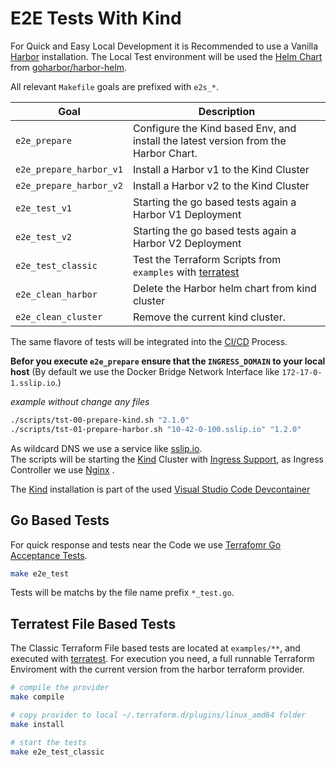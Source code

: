 # E2E Tests With Kind

For Quick and Easy Local Development it is Recommended to use a Vanilla [Harbor]() installation. The Local Test environment will be used the [Helm Chart](https://helm.sh/) from [goharbor/harbor-helm](https://github.com/goharbor/harbor-helm/releases).  

All relevant `Makefile` goals are prefixed with ```e2s_*```.

| Goal                    | Description                                                                                  |
|-------------------------|----------------------------------------------------------------------------------------------|
| `e2e_prepare`           | Configure the Kind based Env, and install the latest version from the Harbor Chart.          |
| `e2e_prepare_harbor_v1` | Install a Harbor v1 to the Kind Cluster                                                      |
| `e2e_prepare_harbor_v2` | Install a Harbor v2 to the Kind Cluster                                                      |
| `e2e_test_v1`           | Starting the go based tests again a Harbor V1 Deployment                                     |
| `e2e_test_v2`           | Starting the go based tests again a Harbor V2 Deployment                                     |
| `e2e_test_classic`      | Test the Terraform Scripts from `examples` with [terratest](https://terratest.gruntwork.io/) |
| `e2e_clean_harbor`      | Delete the Harbor helm chart from kind cluster                                               |
| `e2e_clean_cluster`     | Remove the current kind cluster.                                                             |

The same flavore of tests will be integrated into the [CI/CD](/guides/development/#cicd) Process.


**Befor you execute `e2e_prepare` ensure that the `INGRESS_DOMAIN` to your local host** (By default we use the Docker Bridge Network Interface like `172-17-0-1.sslip.io`.)

*example without change any files*

```bash
./scripts/tst-00-prepare-kind.sh "2.1.0"
./scripts/tst-01-prepare-harbor.sh "10-42-0-100.sslip.io" "1.2.0"
```

As wildcard DNS we use a service like [sslip.io](https://sslip.io/).  
The scripts will be starting the [Kind](https://kind.sigs.k8s.io) Cluster with [Ingress Support](https://kind.sigs.k8s.io/docs/user/ingress/), as Ingress Controller we use [Nginx](https://kind.sigs.k8s.io/docs/user/ingress/#ingress-nginx) .

The [Kind](https://kind.sigs.k8s.io) installation is part of the used [Visual Studio Code Devcontainer](/guides/development/#visual-studio-code-devcontainer)

## Go Based Tests

For quick response and tests near the Code we use [Terrafomr Go Acceptance Tests](https://www.terraform.io/docs/extend/testing/acceptance-tests/index.html).

```bash
make e2e_test
```

Tests will be matchs by the file name prefix `*_test.go`.

## Terratest File Based Tests

The Classic Terraform File based tests are located at `examples/**`, and executed with [terratest](https://terratest.gruntwork.io/). For execution you need, a full runnable Terraform Enviroment with the current version from the harbor terraform provider.

```bash
# compile the provider
make compile

# copy provider to local ~/.terraform.d/plugins/linux_amd64 folder
make install

# start the tests
make e2e_test_classic
```
